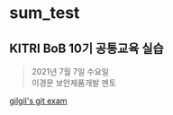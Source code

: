 # sum_test

## KITRI BoB 10기 공통교육 실습

> 2021년 7월 7일 수요일  
> 이경문 보안제품개발 멘토

[gilgil's git exam](https://gitlab.com/gilgil/sns/-/wikis/git-exam/git-exam)
